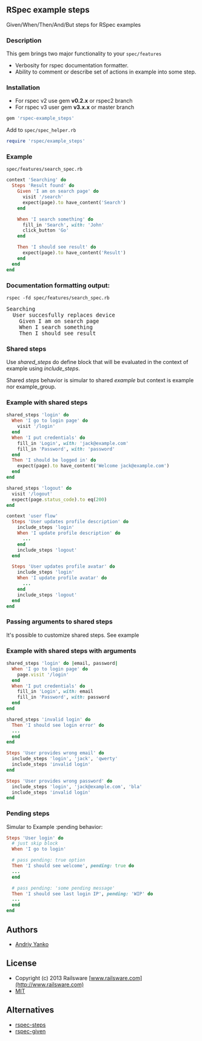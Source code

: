 ## RSpec example steps

Given/When/Then/And/But steps for RSpec examples

### Description

This gem brings two major functionality to your `spec/features`

* Verbosity for rspec documentation formatter.
* Ability to comment or describe set of actions in example into some step.

### Installation

* For rspec v2 use gem **v0.2.x** or rspec2 branch
* For rspec v3 user gem **v3.x.x** or master branch

```ruby
gem 'rspec-example_steps'
```

Add to `spec/spec_helper.rb`

```ruby
require 'rspec/example_steps'
```

### Example

`spec/features/search_spec.rb`

```ruby
context 'Searching' do
  Steps 'Result found' do
    Given 'I am on search page' do
      visit '/search'
      expect(page).to have_content('Search')
    end

    When 'I search something' do
      fill_in 'Search', with: 'John'
      click_button 'Go'
    end

    Then 'I should see result' do
      expect(page).to have_content('Result')
    end
  end
end
```

### Documentation formatting output:

`rspec -fd spec/features/search_spec.rb`

<pre>
Searching
  User succesfully replaces device
    Given I am on search page
    When I search something
    Then I should see result
</pre>

### Shared steps

Use _shared_steps_ do define block that will be evaluated in the context of example using _include_steps_.

Shared _steps_ behavior is simular to shared _example_ but context is example nor example_group.

### Example with shared steps

```ruby
shared_steps 'login' do
  When 'I go to login page' do
    visit '/login'
  end
  When 'I put credentials' do
    fill_in 'Login', with: 'jack@example.com'
    fill_in 'Password', with: 'password'
  end
  Then 'I should be logged in' do
    expect(page).to have_content('Welcome jack@example.com')
  end
end

shared_steps 'logout' do
  visit '/logout'
  expect(page.status_code).to eq(200)
end

context 'user flow'
  Steps 'User updates profile description' do
    include_steps 'login'
    When 'I update profile description' do
      ...
    end
    include_steps 'logout'
  end

  Steps 'User updates profile avatar' do
    include_steps 'login'
    When 'I update profile avatar' do
      ...
    end
    include_steps 'logout'
  end
end
```

### Passing arguments to shared steps

It's possible to customize shared steps. See example

### Example with shared steps with arguments

```ruby
shared_steps 'login' do |email, password|
  When 'I go to login page' do
    page.visit '/login'
  end
  When 'I put credentials' do
    fill_in 'Login', with: email
    fill_in 'Password', with: password
  end
end

shared_steps 'invalid login' do
  Then 'I should see login error' do
  ...
  end
end

Steps 'User provides wrong email' do
  include_steps 'login', 'jack', 'qwerty'
  include_steps 'invalid login'
end

Steps 'User provides wrong password' do
  include_steps 'login', 'jack@example.com', 'bla'
  include_steps 'invalid login'
end
```

### Pending steps

Simular to Example :pending behavior:

```ruby
Steps 'User login' do
  # just skip block
  When 'I go to login'

  # pass pending: true option
  Then 'I should see welcome', pending: true do
  ...
  end

  # pass pending: 'some pending message'
  Then 'I should see last login IP', pending: 'WIP' do
  ...
  end
end
```

## Authors

* [Andriy Yanko](http://ayanko.github.io)

## License

* Copyright (c) 2013 Railsware [www.railsware.com](http://www.railsware.com)
* [MIT](www.opensource.org/licenses/MIT)

## Alternatives

* [rspec-steps](https://github.com/LRDesign/rspec-steps)
* [rspec-given](https://github.com/jimweirich/rspec-given)
